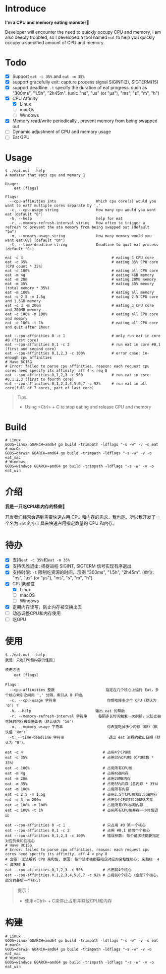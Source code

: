 # Introduce
<b>I'm a CPU and memory eating monster🦕</b>

Developer will encounter the need to quickly occupy CPU and memory, I am also deeply troubled, so I developed a tool named `eat` to help you quickly occupy a specified amount of CPU and memory.

# Todo

- [x] Support `eat -c 35%` and `eat -m 35%`
- [x] support gracefully exit: capture process signal SIGINT(2), SIGTERM(15)
- [x] support deadline: `-t` specify the duration of eat progress. such as "300ms", "1.5h", "2h45m". (unit: "ns", "us" (or "µs"), "ms", "s", "m", "h")
- [x] CPU Affinity
  - [x] Linux
  - [ ] macOs
  - [ ] Windows
- [x] Memory read/write periodically , prevent memory from being swapped out
- [ ] Dynamic adjustment of CPU and memory usage
- [ ] Eat GPU

# Usage

```shell
$ ./eat.out --help
A monster that eats cpu and memory 🦕

Usage:
    eat [flags]

Flags:
  --cpu-affinities ints                  Which cpu core(s) would you want to eat? multiple cores separate by ','
  -c, --cpu-usage string                 How many cpu would you want eat (default "0")
  -h, --help                             help for eat
  -r, --memory-refresh-interval string   How often to trigger a refresh to prevent the ate memory from being swapped out (default "5m")
  -m, --memory-usage string              How many memory would you want eat(GB) (default "0m")
  -t, --time-deadline string             Deadline to quit eat process (default "0")
```

```shell
eat -c 4										# eating 4 CPU core
eat -c 35%										# eating 35% CPU core (CPU count * 35%)
eat -c 100%										# eating all CPU core
eat -m 4g										# eating 4GB memory
eat -m 20m										# eating 20MB memory
eat -m 35%										# eating 35% memory (total memory * 35%)
eat -m 100%										# eating all memory
eat -c 2.5 -m 1.5g								# eating 2.5 CPU core and 1.5GB memory
eat -c 3 -m 200m								# eating 3 CPU core and 200MB memory
eat -c 100% -m 100%								# eating all CPU core and memory
eat -c 100% -t 1h								# eating all CPU core and quit after 1hour

eat --cpu-affinities 0 -c 1						# only run eat in core #0 (first core)
eat --cpu-affinities 0,1 -c 2					# run eat in core #0,1 (first and second core)
eat --cpu-affinities 0,1,2,3 -c 100% 			# error case: in-enough cpu affinities
# Have 8C15G.
# Error: failed to parse cpu affinities, reason: each request cpu cores need specify its affinity, aff 4 < req 8
eat --cpu-affinities 0,1,2,3 -c 50%				# run eat in core #0,1,2,3 (first to fourth core)
eat --cpu-affinities 0,1,2,3,4,5,6,7 -c 92% 	# run eat in all core(full of 7 cores, part of last core)

```

> Tips:
> - Using \<Ctrl\> + C to stop eating and release CPU and memory

# Build

```shell
# Linux
GOOS=linux GOARCH=amd64 go build -trimpath -ldflags "-s -w" -v -o eat
# macOs
GOOS=darwin GOARCH=amd64 go build -trimpath -ldflags "-s -w" -v -o eat_mac
# Windows
GOOS=windwos GOARCH=amd64 go build -trimpath -ldflags "-s -w" -v -o eat_win
```

# 介绍
<b>我是一只吃CPU和内存的怪兽🦕</b>

开发者们经常会遇到需要快速占用 CPU 和内存的需求，我也是。所以我开发了一个名为 `eat` 的小工具来快速占用指定数量的 CPU 和内存。

# 待办

- [x] 支持`eat -c 35%`和`eat -m 35%`
- [x] 支持优雅退出: 捕捉进程 SIGINT, SIGTERM 信号实现有序退出
- [x] 支持时限: `-t` 限制吃资源的时间，示例 "300ms", "1.5h", "2h45m". (单位: "ns", "us" (or "µs"), "ms", "s", "m", "h")
- [x] CPU亲和性
  - [X] Linux 
  - [ ] macOS
  - [ ] Windows
- [x] 定期内存读写，防止内存被交换出去
- [ ] 动态调整CPU和内存使用
- [ ] 吃GPU

# 使用


```shell
$ ./eat.out --help
我是一只吃CPU和内存的怪兽🦕

使用方法
    eat [flags］

Flags：
  --cpu-affinities 整数						指定在几个核心上运行 Eat，多个核心索引之间用 ',' 分隔，索引从 0 开始。
  -c, --cpu-usage 字符串						你想吃掉多少个 CPU（默认为 '0'）？
  -h，--help								输出 eat 的帮助
  -r, --memory-refresh-interval 字符串		每隔多长时间触发一次刷新，以防止被吃掉的内存被交换出去（默认值为 '5m'）
  -m, --memory-usage 字符串					你希望吃掉多少内存（GB）（默认值 '0m'）
  -t，--time-deadline 字符串					退出 eat 进程的截止日期（默认为 "0'）。
```

```shell
eat -c 4									# 占用4个CPU核
eat -c 35%									# 占用35%CPU核（CPU核数 * 35%）
eat -c 100%									# 占用所有CPU核
eat -m 4g									# 占用4GB内存
eat -m 20m									# 占用20MB内存
eat -m 35%									# 占用35%内存（总内存 * 35%）
eat -m 100%									# 占用所有内存
eat -c 2.5 -m 1.5g							# 占用2.5个CPU核和1.5GB内存
eat -c 3 -m 200m							# 占用3个CPU核和200MB内存
eat -c 100% -m 100%							# 占用所有CPU核和内存
eat -c 100% -t 1h							# 占用所有CPU核并在一小时后退出

eat --cpu-affinities 0 -c 1					# 只占用 #0 第一个核心
eat --cpu-affinities 0,1 -c 2				# 占用 #0,1 前两个个核心
eat --cpu-affinities 0,1,2,3 -c 100% 		# 错误参数: 每个请求核都要指定对应的亲和性核心
# Have 8C15G.
# Error: failed to parse cpu affinities, reason: each request cpu cores need specify its affinity, aff 4 < phy 8
# 出错: 无法解析 CPU 亲和性, 原因: 每个请求核都要指定对应的亲和性核心, 亲和核  4 < 请求核 8
eat --cpu-affinities 0,1,2,3 -c 50%			# 占用前4个核心
eat --cpu-affinities 0,1,2,3,4,5,6,7 -c 92%	# 占用前8个核心 (全部7个核心，部分的最后一个核心)
```

> 提示：
> - 使用\<Ctrl\> + C来停止占用并释放CPU和内存

# 构建

```shell
# Linux
GOOS=linux GOARCH=amd64 go build -trimpath -ldflags "-s -w" -v -o eat
# macOs
GOOS=darwin GOARCH=amd64 go build -trimpath -ldflags "-s -w" -v -o eat_mac
# Windows
GOOS=windwos GOARCH=amd64 go build -trimpath -ldflags "-s -w" -v -o eat_win
```
